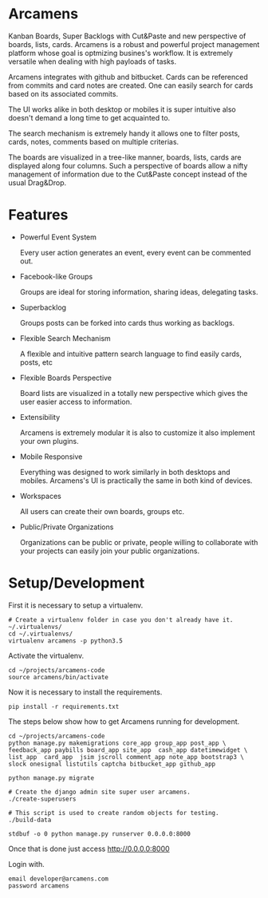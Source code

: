 # Arcamens

Kanban Boards, Super Backlogs with Cut&amp;Paste and new perspective of boards, lists, cards.
Arcamens is a robust and powerful project management platform whose goal is optmizing busines's workflow.
It is extremely versatile when dealing with high payloads of tasks.

Arcamens integrates with github and bitbucket. Cards can be referenced from commits and card
notes are created. One can easily search for cards based on its associated commits.

The UI works alike in both desktop or mobiles it is super intuitive also doesn't demand
a long time to get acquainted to.

The search mechanism is extremely handy it allows one to filter posts, cards, notes, comments
based on multiple criterias.

The boards are visualized in a tree-like manner, boards, lists, cards are displayed along
four columns. Such a perspective of boards allow a nifty management of information due to the
Cut&Paste concept instead of the usual Drag&Drop.


# Features

* Powerful Event System  

    Every user action generates an event, every event can be commented out.

* Facebook-like Groups 

    Groups are ideal for storing information, sharing ideas, delegating tasks.

* Superbacklog 

    Groups posts can be forked into cards thus working as backlogs.
   
* Flexible Search Mechanism

    A flexible and intuitive pattern search language to find easily cards, posts, etc

* Flexible Boards Perspective

    Board lists are visualized in a totally new perspective which gives the user
    easier access to information.

* Extensibility

    Arcamens is extremely modular it is also to customize it also implement your own plugins.

* Mobile Responsive

    Everything was designed to work similarly in both desktops and mobiles. Arcamens's UI
    is practically the same in both kind of devices.

* Workspaces

    All users can create their own boards, groups etc.

* Public/Private Organizations

    Organizations can be public or private, people willing to collaborate with your
    projects can easily join your public organizations.

# Setup/Development


First it is necessary to setup a virtualenv.

~~~
# Create a virtualenv folder in case you don't already have it.
~/.virtualenvs/
cd ~/.virtualenvs/
virtualenv arcamens -p python3.5
~~~

Activate the virtualenv.

~~~
cd ~/projects/arcamens-code
source arcamens/bin/activate
~~~

Now it is necessary to install the requirements.

~~~~
pip install -r requirements.txt 
~~~~

The steps below show how to get Arcamens running for development.

~~~
cd ~/projects/arcamens-code
python manage.py makemigrations core_app group_app post_app \
feedback_app paybills board_app site_app  cash_app datetimewidget \
list_app  card_app  jsim jscroll comment_app note_app bootstrap3 \
slock onesignal listutils captcha bitbucket_app github_app

python manage.py migrate

# Create the django admin site super user arcamens.
./create-superusers

# This script is used to create random objects for testing.
./build-data

stdbuf -o 0 python manage.py runserver 0.0.0.0:8000
~~~

Once that is done just access http://0.0.0.0:8000 

Login with.

~~~
email developer@arcamens.com
password arcamens
~~~





